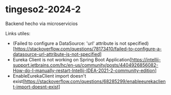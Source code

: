 # tingeso2-2024-2
Backend hecho via microservicios

Links utiles:
* (Failed to configure a DataSource: 'url' attribute is not specified)[https://stackoverflow.com/questions/78173410/failed-to-configure-a-datasource-url-attribute-is-not-specified]
* Eureka Client is not working on Spring Boot Application[https://intellij-support.jetbrains.com/hc/en-us/community/posts/4404926856082-How-do-I-manually-restart-Intellij-IDEA-2021-2-community-edition]
* EnableEurekaClient import doesn't exist[https://stackoverflow.com/questions/68285299/enableeurekaclient-import-doesnt-exist]
